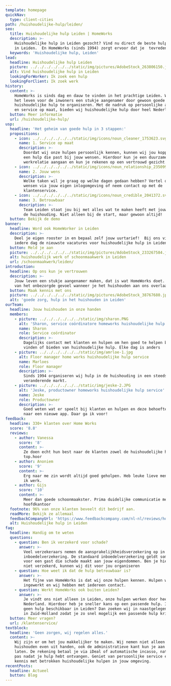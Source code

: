 ```yaml
---
template: homepage
quickNav:
  type: client-cities
path: /huishoudelijke-hulp/leiden/
seo:
  title: Huishoudelijke hulp Leiden | HomeWorks
  description: >-
    Huishoudelijke hulp in Leiden gezocht? Vind nu direct de beste hulp voor jou
    in Leiden.  En HomeWorks (sinds 1994) zorgt ervoor dat je  tevreden blijft .
  keywords: 'Huishoudelijke hulp, Leiden'
lead:
  headline: Huishoudelijke hulp Leiden
  picture: ../../../../../../static/img/pictures/AdobeStock_263806150.jpg
  alt: Vind huishoudelijke hulp in Leiden
  lookingForWorker: Ik zoek een hulp
  lookingForClient: Ik zoek werk
history:
  content: >-
    HomeWorks is sinds dag en dauw te vinden in het prachtige Leiden. Wij maken
    het leven voor de inwoners een stukje aangenamer door gewoon goede
    huishoudelijke hulp te organiseren. Met de nadruk op persoonlijke aandacht
    en service op maat, bieden wij huishoudelijke hulp door heel Nederland.
  button: Meer informatie
  url: /huishoudelijke-hulp/
usp:
  headline: 'Het geheim van goede hulp in 3 stappen:'
  propositions:
    - icon: ../../../../../../static/img/icons/noun_cleaner_1753623.svg
      name: 1. Service op maat
      description: >-
        Doordat wij onze hulpen persoonlijk kennen, kunnen wij jou koppelen aan
        een hulp die past bij jouw wensen. Hierdoor kun je een duurzame
        werkrelatie aangaan en kun je rekenen op een vertrouwd gezicht.
    - icon: ../../../../../../static/img/icons/noun_relationship_2350997.svg
      name: 2. Jouw wens
      description: >-
        Welke taken wil je graag op welke dagen gedaan hebben? Vertel ons jouw
        wensen via jouw eigen inlogomgeving of neem contact op met de
        klantenservice. 
    - icon: ../../../../../../static/img/icons/noun_credible_2041372.svg
      name: 3. Betrouwbaar
      description: >-
        Team Leiden staat jou bij met alles wat te maken heeft met jouw hulp in
        de huishouding. Niet alleen bij de start, maar gewoon altijd!
  button: Bekijk de demo
banner:
  headline: Word ook HomeWorker in Leiden
  description: >-
    Deel je eigen rooster in en bepaal zelf jouw uurtarief!  Bij ons vind je
    iedere dag de nieuwste vacatures voor huishoudelijke hulp in Leiden.
  button: Meld je aan
  picture: ../../../../../../static/img/pictures/AdobeStock_233267584.jpg
  alt: huishoudelijk werk of schoonmaakwerk in Leiden
  url: /schoonmaakwerk/leiden/
introduction:
  headline: Op ons kun je vertrouwen
  description: >-
    Jouw leven een stukje aangenamer maken, dat is wat HomeWorks doet. Geniet
    van het onbezorgde gevoel wanneer je het huishouden aan ons overlaat.
  button: Maak kennis met ons
  picture: ../../../../../../static/img/pictures/AdobeStock_38767680.jpg
  alt: 'goede zorg, hulp in het huishouden in Leiden'
ourTeam:
  headline: Jouw huishouden in onze handen
  members:
    - picture: ../../../../../../static/img/sharon.PNG
      alt: 'Sharon, service coördinatore homeworks huishoudelijke hulp service'
      name: Sharon
      role: Service coördinator
      description: >-
        Dagelijks contact met klanten en hulpen om hen goed te helpen bij het
        vinden of bieden van huishoudelijke hulp. Elke dag is anders
    - picture: ../../../../../../static/img/amrloe-1.jpg
      alt: Floor manager home works huishoudelijke hulp service
      name: Marloes
      role: Floor manager
      description: >-
        Sinds 1994 organiseren wij hulp in de huishouding in een steeds
        veranderende markt.
    - picture: ../../../../../../static/img/jeske-2.JPG
      alt: 'Jeske, productowner homeworks huishoudelijke hulp service'
      name: Jeske
      role: Productowner
      description: >-
        Goed weten wat er speelt bij klanten en hulpen en deze behoefte vertalen
        naar een nieuwe app. Daar ga ik voor!
feedback:
  headline: 330+ klanten over Home Works
  score: '8.8'
  reviews:
    - author: Vanessa
      score: '8'
      content: >-
        Ze doen echt hun best naar de klanten zowel de huishoudelijke hulpen
        top.hoor
    - author: Anoniem
      score: '9'
      content: >-
        Erg naar me zin wordt altijd goed geholpen. Heb leuke lieve mensen waar
        ik werk.
    - author: Gijs
      score: '10'
      content: >-
        Meer dan goede schoonmaakster. Prima duidelijke communicatie met het
        hoofdkantoor
  footnote: 96% van onze klanten beveelt dit bedrijf aan.
  readMore: Bekijk ze allemaal
  feedbackCompanyUrl: 'https://www.feedbackcompany.com/nl-nl/reviews/home-works/'
  alt: Huishoudelijke hulp in Leiden
faq:
  headline: Handig om te weten
  questions:
    - question: Ben ik verzekerd voor schade?
      answer: >-
        Veel verzekeraars nemen de aansprakelijkheidsverzekering op in je
        inboedelverzekering. De standaard inboedelverzekering geldt soms niet
        voor een gast die schade maakt aan jouw eigendommen. Ben je hiervoor
        niet verzekerd, kunnen wij dit voor jou organiseren 
    - question: Hoe weet ik dat de hulp betrouwbaar is?
      answer: >-
        Het fijne van HomeWorks is dat wij onze hulpen kennen. Hulpen worden
        ingewerkt en wij hebben met iedereen contact. 
    - question: Werkt HomeWorks ook buiten Leiden?
      answer: >-
        Je vindt ons niet alleen in Leiden, onze hulpen werken door heel
        Nederland. Hierdoor heb je sneller kans op een passende hulp. Is er even
        geen hulp beschikbaar in Leiden? Dan zoeken wij in naastgelegen plaatsen
        in Zuid-Holland zodat je zo snel mogelijk een passende hulp krijgt.
  button: Meer vragen?
  url: /klantenservice/
textblock:
  headline: 'Geen zorgen, wij regelen alles.'
  content: >-
    Wij zijn er om het jou makkelijker te maken. Wij nemen niet alleen jouw
    huishouden even uit handen, ook de administratieve kant kun je aan ons over
    laten. De rekening betaal je via iDeal of automatische incasso, natuurlijk
    pas nadat je hulp hebt ontvangen. Geniet van persoonlijke service en maak
    kennis met betrokken huishoudelijke hulpen in jouw omgeving.
recentPosts:
  headline: Actueel
  button: Blog
---
```



